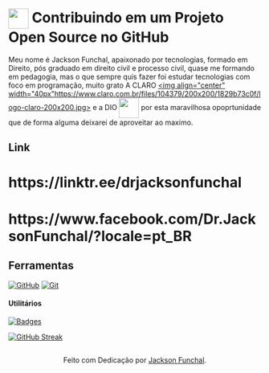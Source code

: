 <h1>
    <a href="https://www.dio.me/">
     <img align="center" width="40px" src="https://hermes.digitalinnovation.one/assets/diome/logo-minimized.png"></a>
    <span> Contribuindo em um Projeto Open Source no GitHub</span>
</h1>

Meu nome é Jackson Funchal, apaixonado por tecnologias, formado em Direito, pós graduado em direito civil e processo civil, quase me formando em pedagogia, mas o que sempre quis fazer foi estudar tecnologias com foco em programação, muito grato A CLARO <a href="https://www.claro.com.br"><img align="center" width="40px"https://www.claro.com.br/files/104379/200x200/1829b73c0f/logo-claro-200x200.jpg> e a DIO <img align="center" width="40px" src="https://hermes.digitalinnovation.one/assets/diome/logo-minimized.png"> por esta maravilhosa opoprtunidade que de forma alguma deixarei de aproveitar ao maximo.

## Link
<h1>https://linktr.ee/drjacksonfunchal </h1>
<h1>https://www.facebook.com/Dr.JacksonFunchal/?locale=pt_BR</h1>

## Ferramentas
[![GitHub](https://img.shields.io/badge/GitHub-000?style=for-the-badge&logo=github&logoColor=30A3DC)](https://docs.github.com/)
[![Git](https://img.shields.io/badge/Git-000?style=for-the-badge&logo=git&logoColor=E94D5F)](https://git-scm.com/doc) 




#### Utilitários

[![Badges](https://img.shields.io/badge/Card%20Streak%20States-30A3DC?style=for-the-badge)](https://github.com/digitalinnovationone/dio-lab-open-source/blob/main/utils/cards/github-streak-stats.md)

[![GitHub Streak](https://streak-stats.demolab.com?user=jacksonfunchal&theme=ocean-gradient&hide_border=true&border_radius=10&locale=pt_BR&date_format=j%20M%5B%20Y%5D)](https://git.io/streak-stats)



##
<div align="center">Feito com Dedicação por <a href="https://github.com/JacksonFunchal">Jackson Funchal</a>.</div>
